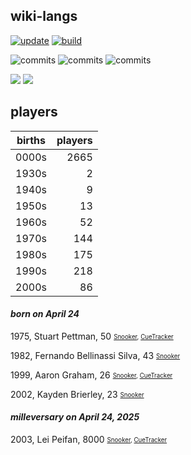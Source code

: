 ## wiki-langs
[![update](https://github.com/dreamerminsk/wiki-langs/actions/workflows/update-tables.yml/badge.svg)](https://github.com/dreamerminsk/wiki-langs/actions/workflows/update-tables.yml)
[![build](https://github.com/dreamerminsk/wiki-langs/actions/workflows/build.yml/badge.svg)](https://github.com/dreamerminsk/wiki-langs/actions/workflows/build.yml)

![commits](https://img.shields.io/github/commit-activity/y/dreamerminsk/wiki-langs)
![commits](https://img.shields.io/github/commit-activity/m/dreamerminsk/wiki-langs)
![commits](https://img.shields.io/github/commit-activity/w/dreamerminsk/wiki-langs)

![](https://img.shields.io/github/languages/code-size/dreamerminsk/wiki-langs)
![](https://img.shields.io/github/repo-size/dreamerminsk/wiki-langs)

## players
| births | players |
| :----: | ------: |
| 0000s | 2665 |
| 1930s | 2 |
| 1940s | 9 |
| 1950s | 13 |
| 1960s | 52 |
| 1970s | 144 |
| 1980s | 175 |
| 1990s | 218 |
| 2000s | 86 |

#### ***born on April 24***
1975, Stuart Pettman, 50 <sub><sup>[Snooker](http://www.snooker.org/res/index.asp?player=179), [CueTracker](http://cuetracker.net/Players/stuart-pettman/)</sup></sub>

1982, Fernando Bellinassi Silva, 43 <sub><sup>[Snooker](http://www.snooker.org/res/index.asp?player=2708)</sup></sub>

1999, Aaron Graham, 26 <sub><sup>[Snooker](http://www.snooker.org/res/index.asp?player=2259), [CueTracker](http://cuetracker.net/Players/aaron-graham/)</sup></sub>

2002, Kayden Brierley, 23 <sub><sup>[Snooker](http://www.snooker.org/res/index.asp?player=2483)</sup></sub>


#### ***milleversary on April 24, 2025***
2003, Lei Peifan, 8000 <sub><sup>[Snooker](http://www.snooker.org/res/index.asp?player=2498), [CueTracker](http://cuetracker.net/Players/peifan-lei/)</sup></sub>



